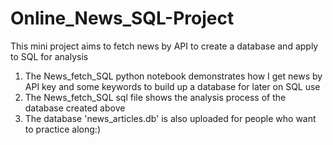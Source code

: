 # Online_News_SQL-Project
This mini project aims to fetch news by API to create a database and apply to SQL for analysis

1) The News_fetch_SQL python notebook demonstrates how I get news by API key and some keywords to build up a database for later on SQL use
2) The News_fetch_SQL sql file shows the analysis process of the database created above
3) The database 'news_articles.db' is also uploaded for people who want to practice along:) 

